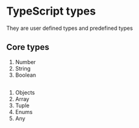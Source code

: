 # TypeScript types

They are user defined types and predefined types

## Core types

1. Number
2. String
3. Boolean

##

1. Objects
1. Array
1. Tuple
1. Enums
1. Any
